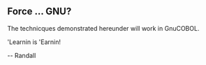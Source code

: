 ## Force ... GNU?
The technicques demonstrated hereunder will work in GnuCOBOL.

'Learnin is 'Earnin!

-- Randall

